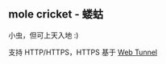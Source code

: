 ## mole cricket - 蝼蛄

小虫，但可上天入地 :)

支持 HTTP/HTTPS，HTTPS 基于 [Web Tunnel](http://www.web-cache.com/Writings/Internet-Drafts/draft-luotonen-web-proxy-tunneling-01.txt)